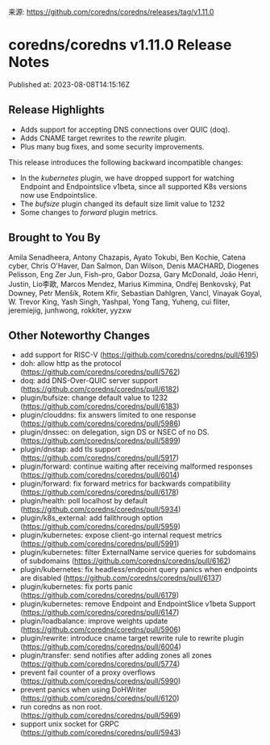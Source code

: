 来源: https://github.com/coredns/coredns/releases/tag/v1.11.0

# coredns/coredns v1.11.0 Release Notes

Published at: 2023-08-08T14:15:16Z


## Release Highlights

* Adds support for accepting DNS connections over QUIC (doq).
* Adds CNAME target rewrites to the _rewrite_ plugin.
* Plus many bug fixes, and some security improvements.

This release introduces the following backward incompatible changes:
* In the _kubernetes_ plugin, we have dropped support for watching Endpoint and Endpointslice v1beta, since all supported K8s versions now use Endpointslice.
* The _bufsize_ plugin changed its default size limit value to 1232
* Some changes to _forward_ plugin metrics.
## Brought to You By

Amila Senadheera,
Antony Chazapis,
Ayato Tokubi,
Ben Kochie,
Catena cyber,
Chris O'Haver,
Dan Salmon,
Dan Wilson,
Denis MACHARD,
Diogenes Pelisson,
Eng Zer Jun,
Fish-pro,
Gabor Dozsa,
Gary McDonald,
João Henri,
Justin,
Lio李歐,
Marcos Mendez,
Marius Kimmina,
Ondřej Benkovský,
Pat Downey,
Petr Menšík,
Rotem Kfir,
Sebastian Dahlgren,
Vancl,
Vinayak Goyal,
W. Trevor King,
Yash Singh,
Yashpal,
Yong Tang,
Yuheng,
cui fliter,
jeremiejig,
junhwong,
rokkiter,
yyzxw

## Other Noteworthy Changes

* add support for RISC-V (https://github.com/coredns/coredns/pull/6195)
* doh: allow http as the protocol (https://github.com/coredns/coredns/pull/5762)
* doq: add DNS-Over-QUIC server support (https://github.com/coredns/coredns/pull/6182)
* plugin/bufsize: change default value to 1232 (https://github.com/coredns/coredns/pull/6183)
* plugin/clouddns: fix answers limited to one response (https://github.com/coredns/coredns/pull/5986)
* plugin/dnssec: on delegation, sign DS or NSEC of no DS. (https://github.com/coredns/coredns/pull/5899)
* plugin/dnstap: add tls support (https://github.com/coredns/coredns/pull/5917)
* plugin/forward: continue waiting after receiving malformed responses (https://github.com/coredns/coredns/pull/6014)
* plugin/forward: fix forward metrics for backwards compatibility (https://github.com/coredns/coredns/pull/6178)
* plugin/health: poll localhost by default (https://github.com/coredns/coredns/pull/5934)
* plugin/k8s_external: add fallthrough option (https://github.com/coredns/coredns/pull/5959)
* plugin/kubernetes: expose client-go internal request metrics (https://github.com/coredns/coredns/pull/5991)
* plugin/kubernetes: filter ExternalName service queries for subdomains of subdomains (https://github.com/coredns/coredns/pull/6162)
* plugin/kubernetes: fix headless/endpoint query panics when endpoints are disabled (https://github.com/coredns/coredns/pull/6137)
* plugin/kubernetes: fix ports panic (https://github.com/coredns/coredns/pull/6179)
* plugin/kubernetes: remove Endpoint and EndpointSlice v1beta Support (https://github.com/coredns/coredns/pull/6147)
* plugin/loadbalance: improve weights update (https://github.com/coredns/coredns/pull/5906)
* plugin/rewrite: introduce cname target rewrite rule to rewrite plugin (https://github.com/coredns/coredns/pull/6004)
* plugin/transfer: send notifies after adding zones all zones (https://github.com/coredns/coredns/pull/5774)
* prevent fail counter of a proxy overflows (https://github.com/coredns/coredns/pull/5990)
* prevent panics when using DoHWriter (https://github.com/coredns/coredns/pull/6120)
* run coredns as non root. (https://github.com/coredns/coredns/pull/5969)
* support unix socket for GRPC (https://github.com/coredns/coredns/pull/5943)
